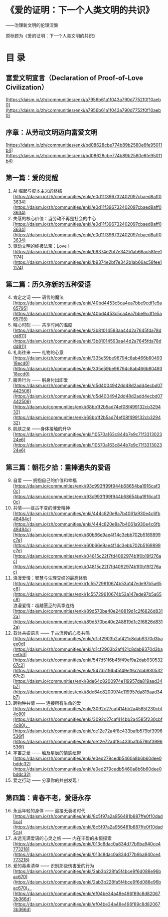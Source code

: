 # 《爱的证明：下一个人类文明的共识》
——治理新文明的伦理涅槃

原标题为《爱的证明：下一个人类文明的共识》

# 目 录

## 富爱文明宣言（Declaration of Proof-of-Love Civilization）

[https://daism.io/zh/communities/enki/a7956b61a1f043a790d7752f0f10aeb0](https://daism.io/zh/communities/enki/a7956b61a1f043a790d7752f0f10aeb0)

## 序章：从劳动文明迈向富爱文明

[https://daism.io/zh/communities/enki/bd08628cbe774b89b2580e6fe95011b4](https://daism.io/zh/communities/enki/bd08628cbe774b89b2580e6fe95011b4)

## 第一篇：爱的觉醒

1. AI 崛起与资本主义的终结[https://daism.io/zh/communities/enki/e0d11f396732402097cbaed8aff03634](https://daism.io/zh/communities/enki/e0d11f396732402097cbaed8aff03634)
2. 失落的核心价值：当劳动不再是社会的中心[https://daism.io/zh/communities/enki/e0d11f396732402097cbaed8aff03634](https://daism.io/zh/communities/enki/e0d11f396732402097cbaed8aff03634)
3. 驱动文明的终极法宝：Love！[https://daism.io/zh/communities/enki/b9374e2bf7e342b1ab66ac58fee11174](https://daism.io/zh/communities/enki/b9374e2bf7e342b1ab66ac58fee11174)

## 第二篇：历久弥新的五种爱语

4. 肯定之词 —— 语言的魔法[https://daism.io/zh/communities/enki/40bd4453c5ca4ea7bbe9cdf1e5a65795](https://daism.io/zh/communities/enki/40bd4453c5ca4ea7bbe9cdf1e5a65795)
5. 精心时刻 —— 共享时间的温度[https://daism.io/zh/communities/enki/3b81014593aa44d2a7645fda78ddd811](https://daism.io/zh/communities/enki/3b81014593aa44d2a7645fda78ddd811)
6. 礼尚往来 —— 礼物的心意[https://daism.io/zh/communities/enki/335e59be96794c8ab466b8049318ecd0](https://daism.io/zh/communities/enki/335e59be96794c8ab466b8049318ecd0)
7. 服务行为 —— 躬身付出即爱[https://daism.io/zh/communities/enki/d5d4004942dd48d2add4ecbd07442506](https://daism.io/zh/communities/enki/d5d4004942dd48d2add4ecbd07442506)  
    [https://daism.io/communities/enki/68bb1f2b5ad74ef08f499132cb329432](https://daism.io/communities/enki/68bb1f2b5ad74ef08f499132cb329432)
8. 肌肤之亲 ——身体接触的升华[https://daism.io/zh/communities/enki/10570a163c844b7e9c71f331302324e6](https://daism.io/zh/communities/enki/10570a163c844b7e9c71f331302324e6)

## 第三篇：朝花夕拾：重捧遗失的爱语

9. 自爱 —— 拥抱自己的价值和幸福[https://daism.io/communities/enki/93c993ff99f944b68654ba1916caf30c](https://daism.io/communities/enki/93c993ff99f944b68654ba1916caf30c)
10. 共情——亘古不变的博爱精神[https://daism.io/zh/communities/enki/444c820e8a7b4061a930e4c6fb48484c](https://daism.io/zh/communities/enki/444c820e8a7b4061a930e4c6fb48484c)  
    [https://daism.io/communities/enki/60b66e9ae4f14c3ebb702b5169899c7e](https://daism.io/communities/enki/60b66e9ae4f14c3ebb702b5169899c7e)  
    [https://daism.io/communities/enki/04815c22f7fd4092974b1f0b19f276ac](https://daism.io/communities/enki/04815c22f7fd4092974b1f0b19f276ac)
11. 浪漫爱情：智慧与生理交织的最高体验[https://daism.io/communities/enki/1c55729610674b53a147ede97b5a65c8](https://daism.io/communities/enki/1c55729610674b53a147ede97b5a65c8)  
    浪漫爱情：超越匮乏的真挚连结[https://daism.io/communities/enki/89d570be40e248819d1c2f6826d8312a](https://daism.io/communities/enki/89d570be40e248819d1c2f6826d8312a)
12. 载体共振语言 —— 千古流传的心灵共鸣  
    [https://daism.io/zh/communities/enki/d1cf2903b2af421c8dab9370d3baee0d](https://daism.io/zh/communities/enki/d1cf2903b2af421c8dab9370d3baee0d)|  
    [https://daism.io/zh/communities/enki/547d51f6b45f49ef9a2dab93053267c2](https://daism.io/zh/communities/enki/547d51f6b45f49ef9a2dab93053267c2)  
    [https://daism.io/communities/enki/8de64c8200974e119957da819aad34b7](https://daism.io/communities/enki/8de64c8200974e119957da819aad34b7)
13. 跨物种共情 —— 连接所有生命的爱[https://daism.io/zh/communities/enki/3092c27caf414bb2a4585f230cbf4c80](https://daism.io/zh/communities/enki/3092c27caf414bb2a4585f230cbf4c80)，[https://daism.io/zh/communities/enki/ce12e72a4f8c433bafb579bf3996536f](https://daism.io/zh/communities/enki/ce12e72a4f8c433bafb579bf3996536f)
14. 宇宙之爱 —— 触及星辰的情感纽带[https://daism.io/zh/communities/enki/e0ed279cedb5460a8b6b60dee0bddc32](https://daism.io/zh/communities/enki/e0ed279cedb5460a8b6b60dee0bddc32)
15. 爱之行动 —— 分享你的共创发现！

## 第四篇：青春不老，爱语永存

16. 永远年轻的身体 —— 迎接无衰老时代[https://daism.io/zh/communities/enki/8c5f97a2a956481b887ffe0f10dad5ca](https://daism.io/zh/communities/enki/8c5f97a2a956481b887ffe0f10dad5ca)
17. 永远充满爱语的心灵之旅 —— 内在丰盈的永恒探索[https://daism.io/zh/communities/enki/013c8dac0a834d77b9ba940ce4773218](https://daism.io/zh/communities/enki/013c8dac0a834d77b9ba940ce4773218)
18. 爱的毒素清单 —— 识别那些伤害爱的行为[https://daism.io/zh/communities/enki/2ab3b228fa5f4bce9f6d088e96bac670](https://daism.io/zh/communities/enki/2ab3b228fa5f4bce9f6d088e96bac670)，[https://daism.io/zh/communities/enki/ef04be34a48e496f89c8d820673b366d](https://daism.io/zh/communities/enki/ef04be34a48e496f89c8d820673b366d)
